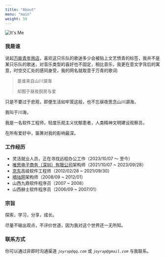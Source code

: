 ```yaml
---
title: "About"
menu: "main"
weight: 50
---
```


![It's Me](/images/me_400x400.jpg "It's Me")

### 我是谁

  说起[万能青年旅店](https://music.163.com/#/artist?id=13223)，喜欢这只乐队的歌迷多少会被贴上文艺愤青的标签，我并不是某只乐队的歌迷，对音乐类型的喜好也不固定，相比音乐，我更在意文字背后的寓意，时空交汇处的感同身受，我的网名就取意于万青的歌词:

  > 是谁来自山川湖海
  >
  > 却囿于昼夜厨房与爱
  > 

  只是不要过于悲观，即便生活如牢笼这般，也不忘昼夜思念山川湖海，
  
  我叫于川海，
  
  我是一名软件工程师，轻度乐观主义忧郁患者，人类精神文明建设观察员，
  
  在所有爱好中，笛箫对我的影响最深。

### 工作经历

- 灵活就业人员，正在寻找远程办公工作（2023/10/07 ～ 至今）
- [唯思电子商务（深圳）有限公司](https://www.akulaku.com/)架构师（2021/10/07 ~ 2023/09/28）
- [京东](https://www.jd.com)高级软件工程师（2012/02/28 ~ 2021/09/30）
- [嘀咕网](https://www.digu.com)架构师（2008/09 ~ 2012/01）
- 山西九鼎软件程序员（2007 ~ 2008）
- 山西赫士软件程序员（2006/09 ~ 2007/01）

### 宗旨

探索，学习，分享，成长。

尽量不输出观点，不评价世道，因为我对这个世界还一无所知。

### 联系方式

你可以通过非即时沟通渠道 _`joyrap@qq.com`_ 或 _`joyrap@gmail.com`_ 与我联系。
